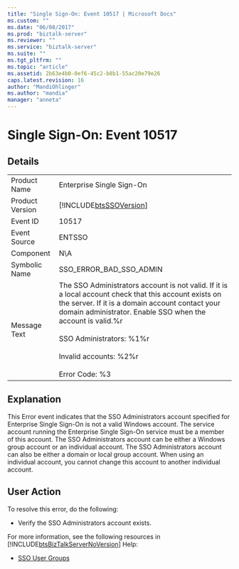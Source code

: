 ```yaml
---
title: "Single Sign-On: Event 10517 | Microsoft Docs"
ms.custom: ""
ms.date: "06/08/2017"
ms.prod: "biztalk-server"
ms.reviewer: ""
ms.service: "biztalk-server"
ms.suite: ""
ms.tgt_pltfrm: ""
ms.topic: "article"
ms.assetid: 2b63e4b0-0ef6-45c2-b8b1-55ac20e79e26
caps.latest.revision: 16
author: "MandiOhlinger"
ms.author: "mandia"
manager: "anneta"
---
```

# Single Sign-On: Event 10517
## Details  
  
|||  
|-|-|  
|Product Name|Enterprise Single Sign-On|  
|Product Version|[!INCLUDE[btsSSOVersion](../includes/btsssoversion-md.md)]|  
|Event ID|10517|  
|Event Source|ENTSSO|  
|Component|N\A|  
|Symbolic Name|SSO_ERROR_BAD_SSO_ADMIN|  
|Message Text|The SSO Administrators account is not valid. If it is a local account check that this account exists on the server. If it is a domain account contact your domain administrator. Enable SSO when the account is valid.%r<br /><br /> SSO Administrators: %1%r<br /><br /> Invalid accounts: %2%r<br /><br /> Error Code: %3|  
  
## Explanation  
 This Error event indicates that the SSO Administrators account specified for Enterprise Single Sign-On is not a valid Windows account. The service account running the Enterprise Single Sign-On service must be a member of this account. The SSO Administrators account can be either a Windows group account or an individual account. The SSO Administrators account can also be either a domain or local group account. When using an individual account, you cannot change this account to another individual account.  
  
## User Action  
 To resolve this error, do the following:  
  
-   Verify the SSO Administrators account exists.  
  
 For more information, see the following resources in [!INCLUDE[btsBizTalkServerNoVersion](../includes/btsbiztalkservernoversion-md.md)] Help:  
  
-   [SSO User Groups](../core/sso-user-groups.md)